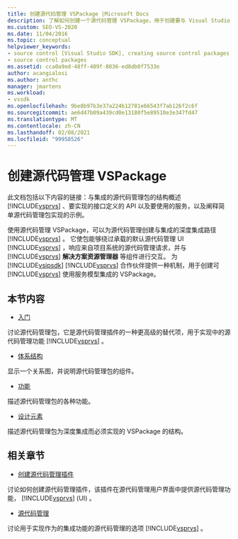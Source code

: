 ```yaml
---
title: 创建源代码管理 VSPackage |Microsoft Docs
description: 了解如何创建一个源代码管理 VSPackage，用于创建要与 Visual Studio 集成的源代码管理的深度集成路径。
ms.custom: SEO-VS-2020
ms.date: 11/04/2016
ms.topic: conceptual
helpviewer_keywords:
- source control [Visual Studio SDK], creating source control packages
- source control packages
ms.assetid: cca0a9ed-48ff-409f-8036-ed8db0f7533e
author: acangialosi
ms.author: anthc
manager: jmartens
ms.workload:
- vssdk
ms.openlocfilehash: 9be8b97b3e37a224b12781e66543f7ab126f2c6f
ms.sourcegitcommit: ae6d47b09a439cd0e13180f5e89510e3e347fd47
ms.translationtype: MT
ms.contentlocale: zh-CN
ms.lasthandoff: 02/08/2021
ms.locfileid: "99958526"
---
```

# <a name="create-a-source-control-vspackage"></a>创建源代码管理 VSPackage
此文档包括以下内容的链接：与集成的源代码管理包的结构概述 [!INCLUDE[vsprvs](../../code-quality/includes/vsprvs_md.md)] 、要实现的接口定义的 API 以及要使用的服务，以及阐释简单源代码管理包实现的示例。

 使用源代码管理 VSPackage，可以为源代码管理创建与集成的深度集成路径 [!INCLUDE[vsprvs](../../code-quality/includes/vsprvs_md.md)] 。 它使包能够绕过承载的默认源代码管理 UI [!INCLUDE[vsprvs](../../code-quality/includes/vsprvs_md.md)] ，响应来自项目系统的源代码管理请求，并与 [!INCLUDE[vsprvs](../../code-quality/includes/vsprvs_md.md)] **解决方案资源管理器** 等组件进行交互。 为 [!INCLUDE[vsipsdk](../../extensibility/includes/vsipsdk_md.md)] [!INCLUDE[vsprvs](../../code-quality/includes/vsprvs_md.md)] 合作伙伴提供一种机制，用于创建可 [!INCLUDE[vsprvs](../../code-quality/includes/vsprvs_md.md)] 使用服务模型集成的 VSPackage。

## <a name="in-this-section"></a>本节内容
- [入门](../../extensibility/internals/getting-started-with-source-control-vspackages.md)

 讨论源代码管理包，它是源代码管理插件的一种更高级的替代项，用于实现中的源代码管理功能 [!INCLUDE[vsprvs](../../code-quality/includes/vsprvs_md.md)] 。

- [体系结构](../../extensibility/internals/source-control-vspackage-architecture.md)

 显示一个关系图，并说明源代码管理包的组件。

- [功能](../../extensibility/internals/source-control-vspackage-features.md)

 描述源代码管理包的各种功能。

- [设计元素](../../extensibility/internals/source-control-vspackage-design-elements.md)

 描述源代码管理包为深度集成而必须实现的 VSPackage 的结构。

## <a name="related-sections"></a>相关章节
- [创建源代码管理插件](../../extensibility/internals/creating-a-source-control-plug-in.md)

 讨论如何创建源代码管理插件，该插件在源代码管理用户界面中提供源代码管理功能， [!INCLUDE[vsprvs](../../code-quality/includes/vsprvs_md.md)] (UI) 。

- [源代码管理](../../extensibility/internals/source-control.md)

 讨论用于实现作为的集成功能的源代码管理的选项 [!INCLUDE[vsprvs](../../code-quality/includes/vsprvs_md.md)] 。
